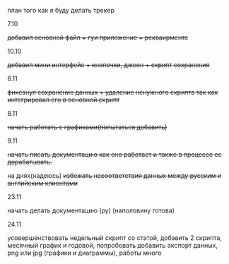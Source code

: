 план того как я буду делать трекер



7.10

~~добавил основной файл + гуи приложение + рекваирментс~~

10.10

~~добавил мини интерфейс + кнопочки, джсон + скрипт сохранения~~ 

6.11

~~фиксанул сохранение данных + удаление ненужного скрипта так как интегрировал его в основной скрипт~~

8.11

~~начать работать с графиками(попытаться добавить)~~

9.11

~~начать писать документацию как оно работает и также в процессе ее дорабатывать.~~

на днях(надеюсь)
~~избежать несоответствия данных между русским и английским клиентами~~

23.11

начать делать документацию (ру) (наполовину готова)

24.11 

усовершенствовать недельный скрипт со статой, добавить 2 скрипта, месячный график и годовой, попробовать добавить экспорт данных, png или jpg (графики и диаграммы),
работы много
